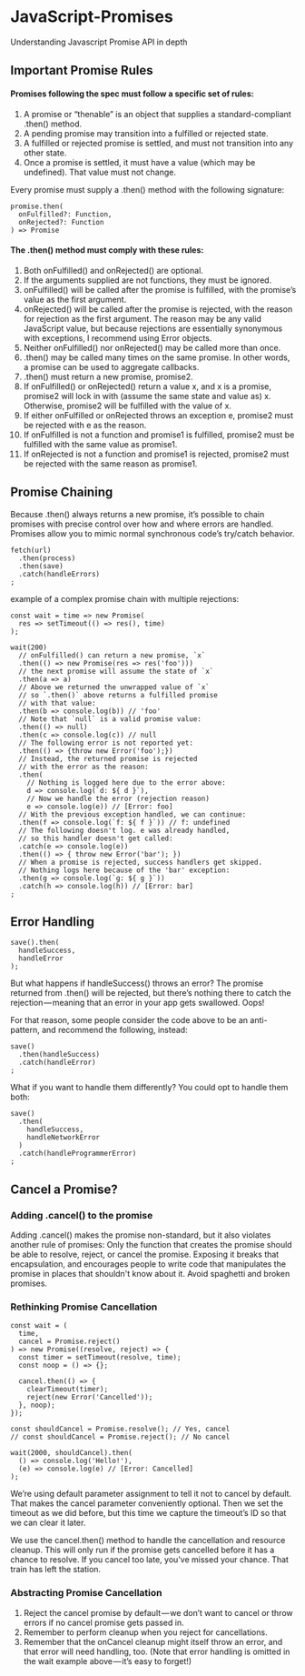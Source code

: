 # JavaScript-Promises
Understanding Javascript Promise API in depth


## Important Promise Rules

#### Promises following the spec must follow a specific set of rules:
1. A promise or “thenable” is an object that supplies a standard-compliant .then() method.
2. A pending promise may transition into a fulfilled or rejected state.
3. A fulfilled or rejected promise is settled, and must not transition into any other state.
4. Once a promise is settled, it must have a value (which may be undefined). That value must not change.

Every promise must supply a .then() method with the following signature:
```
promise.then(
  onFulfilled?: Function,
  onRejected?: Function
) => Promise
```

#### The .then() method must comply with these rules:
1. Both onFulfilled() and onRejected() are optional.
2. If the arguments supplied are not functions, they must be ignored.
3. onFulfilled() will be called after the promise is fulfilled, with the promise’s value as the first argument.
4. onRejected() will be called after the promise is rejected, with the reason for rejection as the first argument. The reason      may be any valid JavaScript value, but because rejections are essentially synonymous with exceptions, I recommend using        Error objects.
5. Neither onFulfilled() nor onRejected() may be called more than once.
6. .then() may be called many times on the same promise. In other words, a promise can be used to aggregate callbacks.
7. .then() must return a new promise, promise2.
8. If onFulfilled() or onRejected() return a value x, and x is a promise, promise2 will lock in with (assume the same state and    value as) x. Otherwise, promise2 will be fulfilled with the value of x.
9. If either onFulfilled or onRejected throws an exception e, promise2 must be rejected with e as the reason.
10. If onFulfilled is not a function and promise1 is fulfilled, promise2 must be fulfilled with the same value as promise1.
11. If onRejected is not a function and promise1 is rejected, promise2 must be rejected with the same reason as promise1.

## Promise Chaining
Because .then() always returns a new promise, it’s possible to chain promises with precise control over how and where errors are handled. Promises allow you to mimic normal synchronous code’s try/catch behavior.
```
fetch(url)
  .then(process)
  .then(save)
  .catch(handleErrors)
;
```

example of a complex promise chain with multiple rejections:
```
const wait = time => new Promise(
  res => setTimeout(() => res(), time)
);

wait(200)
  // onFulfilled() can return a new promise, `x`
  .then(() => new Promise(res => res('foo')))
  // the next promise will assume the state of `x`
  .then(a => a)
  // Above we returned the unwrapped value of `x`
  // so `.then()` above returns a fulfilled promise
  // with that value:
  .then(b => console.log(b)) // 'foo'
  // Note that `null` is a valid promise value:
  .then(() => null)
  .then(c => console.log(c)) // null
  // The following error is not reported yet:
  .then(() => {throw new Error('foo');})
  // Instead, the returned promise is rejected
  // with the error as the reason:
  .then(
    // Nothing is logged here due to the error above:
    d => console.log(`d: ${ d }`),
    // Now we handle the error (rejection reason)
    e => console.log(e)) // [Error: foo]
  // With the previous exception handled, we can continue:
  .then(f => console.log(`f: ${ f }`)) // f: undefined
  // The following doesn't log. e was already handled,
  // so this handler doesn't get called:
  .catch(e => console.log(e))
  .then(() => { throw new Error('bar'); })
  // When a promise is rejected, success handlers get skipped.
  // Nothing logs here because of the 'bar' exception:
  .then(g => console.log(`g: ${ g }`))
  .catch(h => console.log(h)) // [Error: bar]
;
```

## Error Handling
```
save().then(
  handleSuccess,
  handleError
);
```
But what happens if handleSuccess() throws an error? The promise returned from .then() will be rejected, but there’s nothing there to catch the rejection — meaning that an error in your app gets swallowed. Oops!

For that reason, some people consider the code above to be an anti-pattern, and recommend the following, instead:
```
save()
  .then(handleSuccess)
  .catch(handleError)
;
```

What if you want to handle them differently? You could opt to handle them both:
```
save()
  .then(
    handleSuccess,
    handleNetworkError
  )
  .catch(handleProgrammerError)
;
```

## Cancel a Promise?
### Adding .cancel() to the promise
Adding .cancel() makes the promise non-standard, but it also violates another rule of promises: Only the function that creates the promise should be able to resolve, reject, or cancel the promise. Exposing it breaks that encapsulation, and encourages people to write code that manipulates the promise in places that shouldn't know about it. Avoid spaghetti and broken promises.

### Rethinking Promise Cancellation
```
const wait = (
  time,
  cancel = Promise.reject()
) => new Promise((resolve, reject) => {
  const timer = setTimeout(resolve, time);
  const noop = () => {};

  cancel.then(() => {
    clearTimeout(timer);
    reject(new Error('Cancelled'));
  }, noop);
});

const shouldCancel = Promise.resolve(); // Yes, cancel
// const shouldCancel = Promise.reject(); // No cancel

wait(2000, shouldCancel).then(
  () => console.log('Hello!'),
  (e) => console.log(e) // [Error: Cancelled]
); 
```

We’re using default parameter assignment to tell it not to cancel by default. That makes the cancel parameter conveniently optional. Then we set the timeout as we did before, but this time we capture the timeout’s ID so that we can clear it later.

We use the cancel.then() method to handle the cancellation and resource cleanup. This will only run if the promise gets cancelled before it has a chance to resolve. If you cancel too late, you’ve missed your chance. That train has left the station.

### Abstracting Promise Cancellation
1. Reject the cancel promise by default — we don’t want to cancel or throw errors if no cancel promise gets passed in.
2. Remember to perform cleanup when you reject for cancellations.
3. Remember that the onCancel cleanup might itself throw an error, and that error will need handling, too. (Note that error      handling is omitted in the wait example above — it’s easy to forget!)

